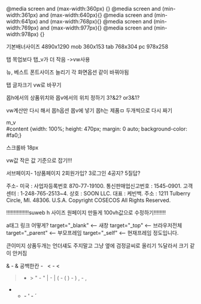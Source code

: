 @media screen and (max-width:360px) {}
@media screen and (min-width:361px) and (max-width:640px){}
@media screen and (min-width:641px) and (max-width:768px){}
@media screen and (min-width:769px) and (max-width:977px){}
@media screen and (min-width:978px) {}

기본배너사이즈 4890x1290
mob 360x153
tab 768x304
pc 978x258

탭 목업보다 탭_v가 더 작음 ->vw사용

뉴, 베스트 폰트사이즈 늘리기 각 화면옵션 같이 바꿔야됨

탭 글자크기 vw로 바꾸기


몹h에서의 상품위치와
몹v에서의 위치 정하기
3?&2? or3&1?

vw계산만 다시 해서 몹h옵션 몹v에 넣기 몹h는 제품ㅁ 두개씩으로 다시 짜기


m_v  
#content {width: 100%; height: 470px; margin: 0 auto; background-color: #fa0;}


스크롤바 18px


vw값 작은 값 기준으로 잡기!!!


서브페이지-
1상품페이지
2회원가입?
3로그인
4공지?
5질답?

주소-
미국 : 사업자등록번호 870-77-19100.  통신판매업신고번호 : 1545-0901.
고객센터 : 1-248-765-2513~4.
상호 : SOON LLC.  대표 : 케빈백.  주소 : 1211 Tulberry Circle, MI. 48306. U.S.A.
Copyright COSECOS All Rights Reserved.



!!!!!!!!!!!!!!!suweb h 사이즈 원페이지 만들게 100vh값으로 수정하기!!!!!!!!


a태그 링크 어떻게?
target="_blank" <-- 새창
target="_top" <-- 브라우저전체
target="_parent" <-- 부모프레임
target="_self" <-- 현재프레임
정도입니다.

큰이미지 상품두개는 언더섀도 주지말고 그냥 옆에 검정글씨로 올리기 %달라서 크기 같이 안커짐


& - &amp;
공백한칸 - &nbsp;
< - &lt;
> - &gt;
" - &quot;
| - &#124;
( - &#40;
) - &#41;
, - &#44;
- - &#45;
' - &acute;
